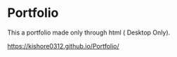 # Portfolio
 This a portfolio made only through html ( Desktop Only).
 
 https://kishore0312.github.io/Portfolio/
